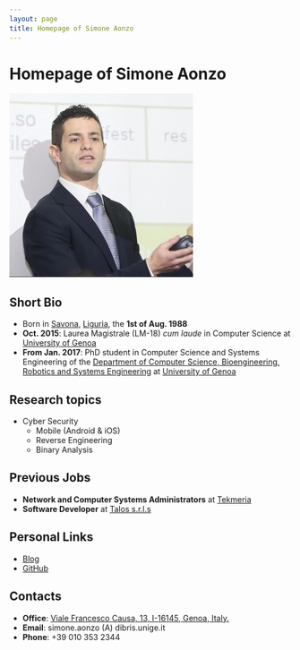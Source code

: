 ```yaml
--- 
layout: page
title: Homepage of Simone Aonzo
---
```


# Homepage of Simone Aonzo


![Simone's pic is missing.](/pics/aonzo.jpg)


## Short Bio
- Born in [Savona](https://en.wikipedia.org/wiki/Savona), [Liguria](https://en.wikipedia.org/wiki/Liguria), the **1st of Aug. 1988**
- **Oct. 2015**: Laurea Magistrale (LM-18) *cum laude* in Computer Science at [University of Genoa](https://en.wikipedia.org/wiki/University_of_Genoa)
- **From Jan. 2017**: PhD student in Computer Science and Systems Engineering of the [Department of Computer Science, Bioengineering, Robotics and Systems Engineering](http://www.dibris.unige.it/) at [University of Genoa](https://en.wikipedia.org/wiki/University_of_Genoa)

## Research topics
- Cyber Security
  * Mobile (Android & iOS)
  * Reverse Engineering
  * Binary Analysis


## Previous Jobs
- **Network and Computer Systems Administrators** at [Tekmeria](http://teknoos.it)
- **Software Developer** at [Talos  s.r.l.s](http://www.talos-sec.com)

## Personal Links
- [Blog](https://sixthevicious.wordpress.com/) 
- [GitHub](https://github.com/six110) 

## Contacts
- **Office**: [Viale Francesco Causa, 13, I-16145, Genoa, Italy.](https://www.google.it/maps/place/44°24'07.0%22N+8°57'38.7%22E/@44.4019444,8.9596557,18z/data=!3m1!4b1!4m5!3m4!1s0x0:0x0!8m2!3d44.401932!4d8.960757)
- **Email**: simone.aonzo (A) dibris.unige.it 
- **Phone**: +39 010 353 2344

